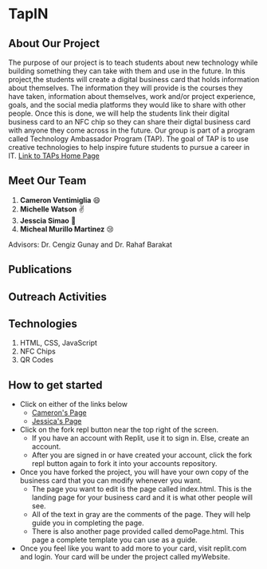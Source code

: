 # TapIN
## About Our Project
The purpose of our project is to teach students about new technology while building something they can take with 
them and use in the future. In this project,the students will create a digital business card that holds information 
about themselves. The information they will provide is the courses they have taken, information about themselves, 
work and/or project experience, goals, and the social media platforms they would like to share with other people.
Once this is done, we will help the students link their digital business card to an NFC chip so they can share their
digtal business card with anyone they come across in the future. Our group is part of a program called Technology Ambassador Program (TAP). 
The goal of TAP is to use creative technologies to help inspire future students to pursue a career in IT. 
[Link to TAPs Home Page](https://www.ggc.edu/academics/school-of-science-and-technology/research-internships-service-learning/technology-ambassador-program/)
## Meet Our Team
1. **Cameron Ventimiglia** :smile:
2. **Michelle Watson** :v:
3. **Jesscia Simao** :zany_face:
4. **Micheal Murillo Martinez** :cry:

Advisors: Dr. Cengiz Gunay and Dr. Rahaf Barakat
## Publications
## Outreach Activities
## Technologies
1. HTML, CSS, JavaScript
2. NFC Chips
3. QR Codes
## How to get started
- Click on either of the links below
  - [Cameron's Page](https://replit.com/@CameronVentimig/myWebsite#index.html)
  - [Jessica's Page](https://replit.com/@jsimao2/Jesse-Simao?v=1)
- Click on the fork repl button near the top right of the screen.
  - If you have an account with Replit, use it to sign in. Else, create an account.
  - After you are signed in or have created your account, click the fork repl button again to fork it into your accounts repository.
- Once you have forked the project, you will have your own copy of the business card that you can modify whenever you want.
  - The page you want to edit is the page called index.html. This is the landing page for your business card and it is what other people will see. 
  - All of the text in gray are the comments of the page. They will help guide you in completing the page.
  - There is also another page provided called demoPage.html. This page a complete template you can use as a guide.
- Once you feel like you want to add more to your card, visit replit.com and login. Your card will be under the project called myWebsite.
